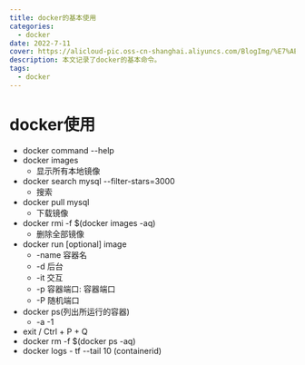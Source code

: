 ```yaml
---
title: docker的基本使用
categories:
  - docker
date: 2022-7-11
cover: https://alicloud-pic.oss-cn-shanghai.aliyuncs.com/BlogImg/%E7%AE%97%E6%B3%95/docker_%E4%BD%BF%E7%94%A8/%E5%B0%81%E9%9D%A2.png
description: 本文记录了docker的基本命令。
tags:
  - docker
---
```

# docker使用

+ docker command --help
+ docker images
  + 显示所有本地镜像
+ docker search mysql --filter-stars=3000
  + 搜索
+ docker pull mysql
  + 下载镜像
+ docker rmi -f $(docker images -aq)
  + 删除全部镜像
+ docker run [optional] image
  + -name 容器名
  + -d 后台
  + -it 交互
  + -p 容器端口: 容器端口
  + -P 随机端口
+ docker ps(列出所运行的容器)
  + -a -1
+ exit / Ctrl + P + Q
+ docker rm -f $(docker ps -aq)
+ docker logs - tf --tail 10 (containerid)
